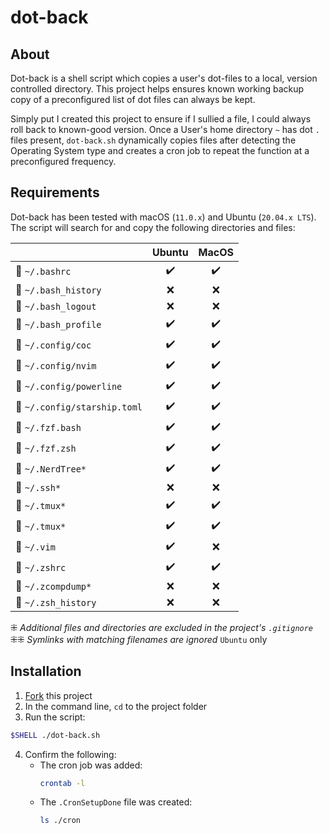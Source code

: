 # dot-back

## About

Dot-back is a shell script which copies a user's dot-files to a local, version controlled directory. This project helps ensures known working backup copy of a preconfigured list of dot files can always be kept. 

Simply put I created this project to ensure if I sullied a file, I could always roll back to known-good version. Once a User's home directory `~` has dot `.` files present, `dot-back.sh` dynamically copies files after detecting the Operating System type and creates a cron job to repeat the function at a preconfigured frequency.

## Requirements

Dot-back has been tested with macOS (`11.0.x`) and Ubuntu (`20.04.x LTS`). The script will search for and copy the following directories and files:

|                                 | Ubuntu              |  MacOS          |
| --------------------------      | :----------------:  | :-------------: |
| 📄 `~/.bashrc`           |         ✔️         |        ✔️        |
| 📄 `~/.bash_history`            |         ❌         |        ❌        |
| 📄 `~/.bash_logout`            |         ❌         |        ❌        |
| 📄 `~/.bash_profile`                |         ✔️         |        ✔️       |
| 📁 `~/.config/coc`                |         ✔️         |        ✔️       |
| 📁 `~/.config/nvim`                |         ✔️         |        ✔️       |
| 📁 `~/.config/powerline`                |         ✔️         |        ✔️       |
| 📄 `~/.config/starship.toml`                |         ✔️         |        ✔️       |
| 📄 `~/.fzf.bash`      |         ✔️         |        ✔️        |
| 📄 `~/.fzf.zsh`        |         ✔️         |        ✔️        |
| 📄 `~/.NerdTree*`      |         ✔️         |        ✔️        |
| 📄 `~/.ssh*`      |         ❌         |        ❌        |
| 📄 `~/.tmux*`      |         ✔️         |        ✔️        |
| 📄 `~/.tmux*`      |         ✔️         |        ✔️        |
| 📁 `~/.vim`      |         ✔️         |        ❌        |
| 📄 `~/.zshrc`      |         ✔️         |        ✔️        |
📄 `~/.zcompdump*`            |         ❌         |        ❌        |
📄 `~/.zsh_history`            |         ❌         |        ❌        |
⁜ _Additional files and directories are excluded in the project's `.gitignore`_
⁜⁜ _Symlinks with matching filenames are ignored_ `Ubuntu` only


## Installation
1. [Fork](https://docs.github.com/en/github/collaborating-with-pull-requests/working-with-forks) this project
2. In the command line, `cd` to the project folder
3. Run the script:
```bash
$SHELL ./dot-back.sh
```
4. Confirm the following:
    - The cron job was added:
        ```bash
        crontab -l
        ```
    - The `.CronSetupDone` file was created:
        ```bash
        ls ./cron
        ```

